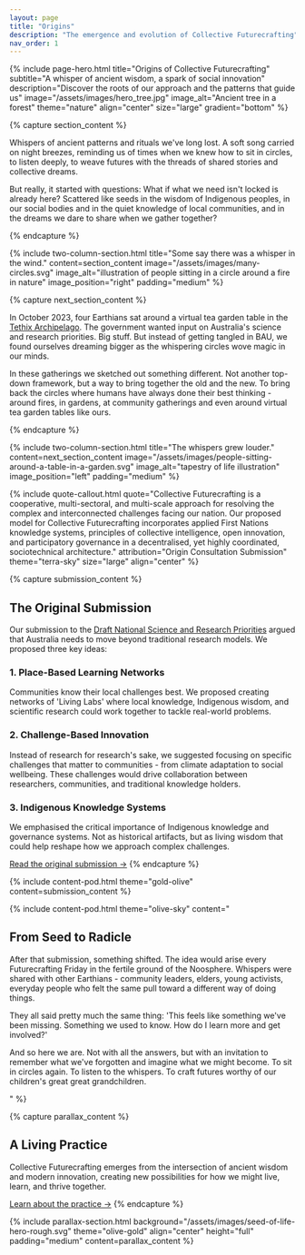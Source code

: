 ```yaml
---
layout: page
title: "Origins"
description: "The emergence and evolution of Collective Futurecrafting"
nav_order: 1
---
```

<!-- Hero Section Start -->
{% include page-hero.html 
  title="Origins of Collective Futurecrafting"
  subtitle="A whisper of ancient wisdom, a spark of social innovation"
  description="Discover the roots of our approach and the patterns that guide us"
  image="/assets/images/hero_tree.jpg"
  image_alt="Ancient tree in a forest"
  theme="nature"
  align="center"
  size="large"
  gradient="bottom"
%}
<!-- Hero Section End -->

<!-- Content Section Start -->
{% capture section_content %}
<p>Whispers of ancient patterns and rituals we've long lost. A soft song carried on night breezes, reminding us of times when we knew how to sit in circles, to listen deeply, to weave futures with the threads of shared stories and collective dreams. </p>
<p>But really, it started with questions: <span class="bold-highlight">What if what we need isn't locked is already here? Scattered like seeds in the wisdom of Indigenous peoples, in our social bodies and in the quiet knowledge of local communities, and in the dreams we dare to share when we gather together?</span></p>
{% endcapture %}

{% include two-column-section.html
  title="Some say there was a whisper in the wind."
  content=section_content
  image="/assets/images/many-circles.svg"
  image_alt="illustration of people sitting in a circle around a fire in nature"
  image_position="right"
  padding="medium"
%}

{% capture next_section_content %}
<p>In October 2023, four Earthians sat around a virtual tea garden table in the <a href="https://app.gather.town/invite?token=F_z-hVdZR-upu-QQHjYJ">Tethix Archipelago</a>. The government wanted input on Australia's science and research priorities. Big stuff. But instead of getting tangled in BAU, we found ourselves dreaming bigger as the whispering circles wove magic in our minds.</p>

<p>In these gatherings we sketched out something different. Not another top-down framework, but a way to bring together the old and the new. To bring back the circles where humans have always done their best thinking - around fires, in gardens, at community gatherings and even around virtual tea garden tables like ours.</p>
{% endcapture %}

{% include two-column-section.html
  title="The whispers grew louder."
  content=next_section_content
  image="/assets/images/people-sitting-around-a-table-in-a-garden.svg"
  image_alt="tapestry of life illustration"
  image_position="left"
  padding="medium"
%}
<!-- Content Section End -->

<!-- Submission Section Start -->
{% include quote-callout.html 
  quote="Collective Futurecrafting is a cooperative, multi-sectoral, and multi-scale approach for resolving the complex and interconnected challenges facing our nation. Our proposed model for Collective Futurecrafting incorporates applied First Nations knowledge systems, principles of collective intelligence, open innovation, and participatory governance in a decentralised, yet highly coordinated, sociotechnical architecture."
  attribution="Origin Consultation Submission"
  theme="terra-sky"
  size="large"
  align="center"
%}

{% capture submission_content %}
<h2>The Original Submission</h2>
<p>Our submission to the <a href="https://consult.industry.gov.au/sciencepriorities2">Draft National Science and Research Priorities</a> argued that Australia needs to move beyond traditional research models. We proposed three key ideas:</p>

<h3>1. Place-Based Learning Networks</h3>
<p>Communities know their local challenges best. We proposed creating networks of 'Living Labs' where local knowledge, Indigenous wisdom, and scientific research could work together to tackle real-world problems.</p>

<h3>2. Challenge-Based Innovation</h3>
<p>Instead of research for research's sake, we suggested focusing on specific challenges that matter to communities - from climate adaptation to social wellbeing. These challenges would drive collaboration between researchers, communities, and traditional knowledge holders.</p>

<h3>3. Indigenous Knowledge Systems</h3>
<p>We emphasised the critical importance of Indigenous knowledge and governance systems. Not as historical artifacts, but as living wisdom that could help reshape how we approach complex challenges.</p>

<a href="#" class="button button--primary">Read the original submission →</a>
{% endcapture %}

{% include content-pod.html 
  theme="gold-olive"
  content=submission_content
%}
<!-- Submission Section Start -->
{% include content-pod.html 
  theme="olive-sky"
  content="<h2>From Seed to Radicle</h2>
  <p>After that submission, something shifted. The idea would arise every Futurecrafting Friday in the fertile ground of the Noosphere. Whispers were shared with other Earthians - community leaders, elders, young activists, everyday people who felt the same pull toward a different way of doing things.</p>

  <p>They all said pretty much the same thing: 'This feels like something we've been missing. Something we used to know. How do I learn more and get involved?'</p>
  
  <p>And so here we are. Not with all the answers, but with an invitation to remember what we've forgotten and imagine what we might become. To sit in circles again. To listen to the whispers. To craft futures worthy of our children's great great grandchildren.</p>"
%}

{% capture parallax_content %}
<h2>A Living Practice</h2>
<p>
  Collective Futurecrafting emerges from the intersection of <span class="bold-highlight">ancient wisdom</span> and <span class="bold-highlight">modern innovation</span>, creating new possibilities for how we might live, learn, and thrive together.
</p>
<a href="{{ '/craft/' | relative_url }}" class='button button--primary'>Learn about the practice →</a>
{% endcapture %}

{% include parallax-section.html
  background="/assets/images/seed-of-life-hero-rough.svg"
  theme="olive-gold"
  align="center"
  height="full"
  padding="medium"
  content=parallax_content
%}